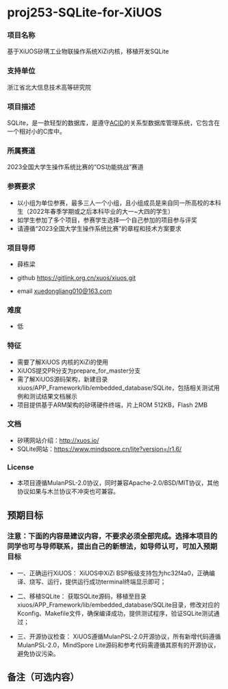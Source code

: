 # proj253-SQLite-for-XiUOS

### 项目名称
基于XiUOS矽璓工业物联操作系统XiZi内核，移植开发SQLite 

### 支持单位  
浙江省北大信息技术高等研究院

### 项目描述
SQLite，是一款轻型的数据库，是遵守[ACID](https://baike.baidu.com/item/ACID/10738)的关系型数据库管理系统，它包含在一个相对小的C库中。


### 所属赛道

2023全国大学生操作系统比赛的“OS功能挑战”赛道



### 参赛要求

- 以小组为单位参赛，最多三人一个小组，且小组成员是来自同一所高校的本科生（2022年春季学期或之后本科毕业的大一~大四的学生）
- 如学生参加了多个项目，参赛学生选择一个自己参加的项目参与评奖
- 请遵循“2023全国大学生操作系统比赛”的章程和技术方案要求



### 项目导师

* 薛栋梁

* github https://gitlink.org.cn/xuos/xiuos.git

* email xuedongliang010@163.com



### 难度

* 低



### 特征


* 需要了解XiUOS 内核的XiZi的使用
* XiUOS提交PR分支为prepare_for_master分支
* 需了解XiUOS源码架构，新建目录xiuos/APP_Framework/lib/embedded_database/SQLite，包括相关测试用例和测试结果文档展示
* 项目提供基于ARM架构的矽璓硬件终端，片上ROM 512KB，Flash 2MB



### 文档

* 矽璓网站介绍：http://xuos.io/
* SQLite网站：https://www.mindspore.cn/lite?version=/r1.6/



### License

* 本项目遵循MulanPSL-2.0协议，同时兼容Apache-2.0/BSD/MIT协议，其他协议如果与木兰协议不冲突也可兼容。



## 预期目标

### 注意：下面的内容是建议内容，不要求必须全部完成。选择本项目的同学也可与导师联系，提出自己的新想法，如导师认可，可加入预期目标

* 一、正确运行XiUOS：
XiUOS中XiZi BSP板级支持包为hc32f4a0，正确编译、烧写、运行，提供运行成功terminal终端显示即可；

* 二、移植SQLite：
获取SQLite源码，移植至目录xiuos/APP_Framework/lib/embedded_database/SQLite目录，修改对应的Kconfig、Makefile文件，确保编译成功，提供测试程序，验证SQLite测试通过；

* 三、开源协议检查：
XiUOS遵循MulanPSL-2.0开源协议，所有新增代码遵循MulanPSL-2.0，MindSpore Lite源码和参考代码需遵循其原有的开源协议，避免协议污染。

## 备注（可选内容）
